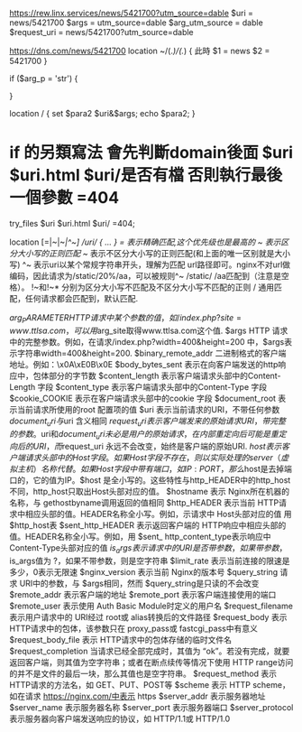 
https://rew.linx.services/news/5421700?utm_source=dable
$uri = news/5421700
$args = utm_source=dable
$arg_utm_source = dable
$request_uri = news/5421700?utm_source=dable


https://dns.com/news/5421700
location ~/(.*)/(.*) {
    此時 
    $1 = news
    $2 = 5421700
}

if ($arg_p = 'str') {
    
}

location / {
    set $para2 $uri&$args;
    echo $para2;
}

# if 的另類寫法 會先判斷domain後面 $uri $uri.html $uri/是否有檔 否則執行最後一個參數 =404
try_files $uri $uri.html $uri/ =404;

location [=|~|~*|^~] /uri/ { … }
= 表示精确匹配,这个优先级也是最高的
~  表示区分大小写的正则匹配
~* 表示不区分大小写的正则匹配(和上面的唯一区别就是大小写)
^~ 表示uri以某个常规字符串开头，理解为匹配 url路径即可。nginx不对url做编码，因此请求为/static/20%/aa，可以被规则^~ /static/ /aa匹配到（注意是空格）。
!~和!~* 分别为区分大小写不匹配及不区分大小写不匹配的正则
/ 通用匹配，任何请求都会匹配到，默认匹配.


$arg_PARAMETER HTTP 请求中某个参数的值，如/index.php?site=www.ttlsa.com，可以用$arg_site取得www.ttlsa.com这个值.
$args HTTP 请求中的完整参数。例如，在请求/index.php?width=400&height=200 中，$args表示字符串width=400&height=200.
$binary_remote_addr 二进制格式的客户端地址。例如：\x0A\xE0B\x0E
$body_bytes_sent 表示在向客户端发送的http响应中，包体部分的字节数
$content_length 表示客户端请求头部中的Content-Length 字段
$content_type 表示客户端请求头部中的Content-Type 字段
$cookie_COOKIE 表示在客户端请求头部中的cookie 字段
$document_root 表示当前请求所使用的root 配置项的值
$uri 表示当前请求的URI，不带任何参数
$document_uri 与$uri 含义相同
$request_uri 表示客户端发来的原始请求URI，带完整的参数。$uri和$document_uri未必是用户的原始请求，在内部重定向后可能是重定向后的URI，而$request_uri 永远不会改变，始终是客户端的原始URI.
$host 表示客户端请求头部中的Host字段。如果Host字段不存在，则以实际处理的server（虚拟主机）名称代替。如果Host字段中带有端口，如IP:PORT，那么$host是去掉端口的，它的值为IP。$host 是全小写的。这些特性与http_HEADER中的http_host不同，http_host只取出Host头部对应的值。 
$hostname 表示 Nginx所在机器的名称，与 gethostbyname调用返回的值相同 
$http_HEADER 表示当前 HTTP请求中相应头部的值。HEADER名称全小写。例如，示请求中 Host头部对应的值 用 $http_host表 
$sent_http_HEADER 表示返回客户端的 HTTP响应中相应头部的值。HEADER名称全小写。例如，用 $sent_ http_content_type表示响应中 Content-Type头部对应的值 
$is_args 表示请求中的 URI是否带参数，如果带参数，$is_args值为 ?，如果不带参数，则是空字符串 
$limit_rate 表示当前连接的限速是多少，0表示无限速 
$nginx_version 表示当前 Nginx的版本号 
$query_string 请求 URI中的参数，与 $args相同，然而 $query_string是只读的不会改变 
$remote_addr 表示客户端的地址 
$remote_port 表示客户端连接使用的端口 
$remote_user 表示使用 Auth Basic Module时定义的用户名 
$request_filename 表示用户请求中的 URI经过 root或 alias转换后的文件路径 
$request_body 表示 HTTP请求中的包体，该参数只在 proxy_pass或 fastcgi_pass中有意义 
$request_body_file 表示 HTTP请求中的包体存储的临时文件名 
$request_completion 当请求已经全部完成时，其值为 “ok”。若没有完成，就要返回客户端，则其值为空字符串；或者在断点续传等情况下使用 HTTP range访问的并不是文件的最后一块，那么其值也是空字符串。
$request_method 表示 HTTP请求的方法名，如 GET、PUT、POST等 
$scheme 表示 HTTP scheme，如在请求 https://nginx.com/中表示 https 
$server_addr 表示服务器地址 
$server_name 表示服务器名称 
$server_port 表示服务器端口 
$server_protocol 表示服务器向客户端发送响应的协议，如 HTTP/1.1或 HTTP/1.0

